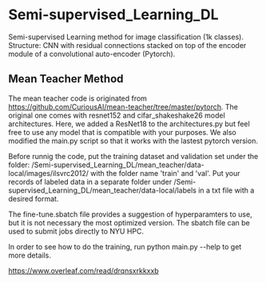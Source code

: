 # Semi-supervised_Learning_DL
Semi-supervised Learning method for image classification (1k classes). Structure: CNN with residual connections stacked on top of the encoder module of a convolutional auto-encoder (Pytorch).

## Mean Teacher Method
The mean teacher code is originated from https://github.com/CuriousAI/mean-teacher/tree/master/pytorch. The original one comes with resnet152 and cifar_shakeshake26 model architectures. Here, we added a ResNet18 to the architectures.py but feel free to use any model that is compatible with your purposes. We also modified the main.py script so that it works with the lastest pytorch version.

Before runnig the code, put the training dataset and validation set under the folder: /Semi-supervised_Learning_DL/mean_teacher/data-local/images/ilsvrc2012/ with the folder name 'train' and 'val'. Put your records of labeled data in a separate folder under /Semi-supervised_Learning_DL/mean_teacher/data-local/labels in a txt file with a desired format.

The fine-tune.sbatch file provides a suggestion of hyperparamters to use, but it is not necessary the most optimized version. The sbatch file can be used to submit jobs directly to NYU HPC.

In order to see how to do the training, run python main.py --help to get more details.

https://www.overleaf.com/read/drqnsxrkkxxb

